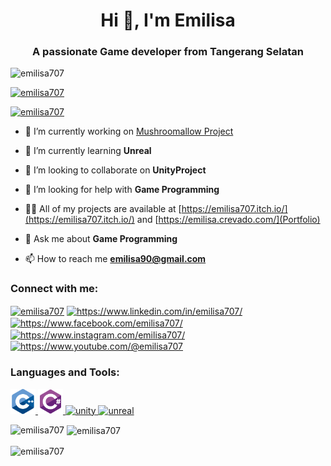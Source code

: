 <h1 align="center">Hi 👋, I'm Emilisa</h1>
<h3 align="center">A passionate Game developer from Tangerang Selatan</h3>

<p align="left"> <img src="https://komarev.com/ghpvc/?username=emilisa707&label=Profile%20views&color=0e75b6&style=flat" alt="emilisa707" /> </p>

<p align="left"> <a href="https://github.com/ryo-ma/github-profile-trophy"><img src="https://github-profile-trophy.vercel.app/?username=emilisa707" alt="emilisa707" /></a> </p>

<p align="left"> <a href="https://twitter.com/emilisa707" target="blank"><img src="https://img.shields.io/twitter/follow/emilisa707?logo=twitter&style=for-the-badge" alt="emilisa707" /></a> </p>

- 🔭 I’m currently working on [Mushroomallow Project](https://mushroomallow.itch.io/)

- 🌱 I’m currently learning **Unreal**

- 👯 I’m looking to collaborate on **UnityProject**

- 🤝 I’m looking for help with **Game Programming**

- 👨‍💻 All of my projects are available at [https://emilisa707.itch.io/](https://emilisa707.itch.io/) and [https://emilisa.crevado.com/](Portfolio)

- 💬 Ask me about **Game Programming**

- 📫 How to reach me **emilisa90@gmail.com**

<h3 align="left">Connect with me:</h3>
<p align="left">
<a href="https://twitter.com/emilisa707" target="blank"><img align="center" src="https://raw.githubusercontent.com/rahuldkjain/github-profile-readme-generator/master/src/images/icons/Social/twitter.svg" alt="emilisa707" height="30" width="40" /></a>
<a href="https://linkedin.com/in/https://www.linkedin.com/in/emilisa707/" target="blank"><img align="center" src="https://raw.githubusercontent.com/rahuldkjain/github-profile-readme-generator/master/src/images/icons/Social/linked-in-alt.svg" alt="https://www.linkedin.com/in/emilisa707/" height="30" width="40" /></a>
<a href="https://fb.com/https://www.facebook.com/emilisa707/" target="blank"><img align="center" src="https://raw.githubusercontent.com/rahuldkjain/github-profile-readme-generator/master/src/images/icons/Social/facebook.svg" alt="https://www.facebook.com/emilisa707/" height="30" width="40" /></a>
<a href="https://instagram.com/https://www.instagram.com/emilisa707/" target="blank"><img align="center" src="https://raw.githubusercontent.com/rahuldkjain/github-profile-readme-generator/master/src/images/icons/Social/instagram.svg" alt="https://www.instagram.com/emilisa707/" height="30" width="40" /></a>
<a href="https://www.youtube.com/c/https://www.youtube.com/@emilisa707" target="blank"><img align="center" src="https://raw.githubusercontent.com/rahuldkjain/github-profile-readme-generator/master/src/images/icons/Social/youtube.svg" alt="https://www.youtube.com/@emilisa707" height="30" width="40" /></a>
</p>

<h3 align="left">Languages and Tools:</h3>
<p align="left"> <a href="https://www.w3schools.com/cpp/" target="_blank" rel="noreferrer"> <img src="https://raw.githubusercontent.com/devicons/devicon/master/icons/cplusplus/cplusplus-original.svg" alt="cplusplus" width="40" height="40"/> </a> <a href="https://www.w3schools.com/cs/" target="_blank" rel="noreferrer"> <img src="https://raw.githubusercontent.com/devicons/devicon/master/icons/csharp/csharp-original.svg" alt="csharp" width="40" height="40"/> </a> <a href="https://unity.com/" target="_blank" rel="noreferrer"> <img src="https://www.vectorlogo.zone/logos/unity3d/unity3d-icon.svg" alt="unity" width="40" height="40"/> </a> <a href="https://unrealengine.com/" target="_blank" rel="noreferrer"> <img src="https://raw.githubusercontent.com/kenangundogan/fontisto/036b7eca71aab1bef8e6a0518f7329f13ed62f6b/icons/svg/brand/unreal-engine.svg" alt="unreal" width="40" height="40"/> </a> </p>

<p><img align="left" src="https://github-readme-stats.vercel.app/api/top-langs?username=emilisa707&show_icons=true&locale=en&layout=compact" alt="emilisa707" /></p>

<p>&nbsp;<img align="center" src="https://github-readme-stats.vercel.app/api?username=emilisa707&show_icons=true&locale=en" alt="emilisa707" /></p>

<p><img align="center" src="https://github-readme-streak-stats.herokuapp.com/?user=emilisa707&" alt="emilisa707" /></p>

